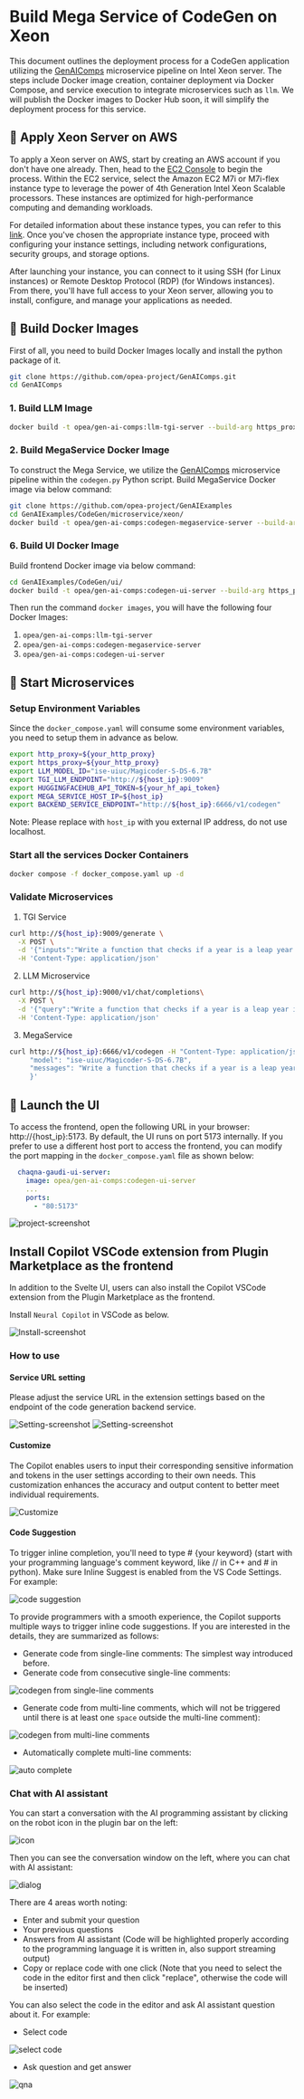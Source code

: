 # Build Mega Service of CodeGen on Xeon

This document outlines the deployment process for a CodeGen application utilizing the [GenAIComps](https://github.com/opea-project/GenAIComps.git) microservice pipeline on Intel Xeon server. The steps include Docker image creation, container deployment via Docker Compose, and service execution to integrate microservices such as `llm`. We will publish the Docker images to Docker Hub soon, it will simplify the deployment process for this service.

## 🚀 Apply Xeon Server on AWS

To apply a Xeon server on AWS, start by creating an AWS account if you don't have one already. Then, head to the [EC2 Console](https://console.aws.amazon.com/ec2/v2/home) to begin the process. Within the EC2 service, select the Amazon EC2 M7i or M7i-flex instance type to leverage the power of 4th Generation Intel Xeon Scalable processors. These instances are optimized for high-performance computing and demanding workloads.

For detailed information about these instance types, you can refer to this [link](https://aws.amazon.com/ec2/instance-types/m7i/). Once you've chosen the appropriate instance type, proceed with configuring your instance settings, including network configurations, security groups, and storage options.

After launching your instance, you can connect to it using SSH (for Linux instances) or Remote Desktop Protocol (RDP) (for Windows instances). From there, you'll have full access to your Xeon server, allowing you to install, configure, and manage your applications as needed.

## 🚀 Build Docker Images

First of all, you need to build Docker Images locally and install the python package of it.

```bash
git clone https://github.com/opea-project/GenAIComps.git
cd GenAIComps
```

### 1. Build LLM Image

```bash
docker build -t opea/gen-ai-comps:llm-tgi-server --build-arg https_proxy=$https_proxy --build-arg http_proxy=$http_proxy -f comps/llms/langchain/docker/Dockerfile .
```

### 2. Build MegaService Docker Image

To construct the Mega Service, we utilize the [GenAIComps](https://github.com/opea-project/GenAIComps.git) microservice pipeline within the `codegen.py` Python script. Build MegaService Docker image via below command:

```bash
git clone https://github.com/opea-project/GenAIExamples
cd GenAIExamples/CodeGen/microservice/xeon/
docker build -t opea/gen-ai-comps:codegen-megaservice-server --build-arg https_proxy=$https_proxy --build-arg http_proxy=$http_proxy -f docker/Dockerfile .
```

### 6. Build UI Docker Image

Build frontend Docker image via below command:

```bash
cd GenAIExamples/CodeGen/ui/
docker build -t opea/gen-ai-comps:codegen-ui-server --build-arg https_proxy=$https_proxy --build-arg http_proxy=$http_proxy -f ./docker/Dockerfile .
```

Then run the command `docker images`, you will have the following four Docker Images:

1. `opea/gen-ai-comps:llm-tgi-server`
2. `opea/gen-ai-comps:codegen-megaservice-server`
3. `opea/gen-ai-comps:codegen-ui-server`

## 🚀 Start Microservices

### Setup Environment Variables

Since the `docker_compose.yaml` will consume some environment variables, you need to setup them in advance as below.

```bash
export http_proxy=${your_http_proxy}
export https_proxy=${your_http_proxy}
export LLM_MODEL_ID="ise-uiuc/Magicoder-S-DS-6.7B"
export TGI_LLM_ENDPOINT="http://${host_ip}:9009"
export HUGGINGFACEHUB_API_TOKEN=${your_hf_api_token}
export MEGA_SERVICE_HOST_IP=${host_ip}
export BACKEND_SERVICE_ENDPOINT="http://${host_ip}:6666/v1/codegen"
```

Note: Please replace with `host_ip` with you external IP address, do not use localhost.

### Start all the services Docker Containers

```bash
docker compose -f docker_compose.yaml up -d
```

### Validate Microservices

1. TGI Service

```bash
curl http://${host_ip}:9009/generate \
  -X POST \
  -d '{"inputs":"Write a function that checks if a year is a leap year in Python.","parameters":{"max_new_tokens":128, "do_sample": true}}' \
  -H 'Content-Type: application/json'
```

2. LLM Microservice

```bash
curl http://${host_ip}:9000/v1/chat/completions\
  -X POST \
  -d '{"query":"Write a function that checks if a year is a leap year in Python.","max_new_tokens":128,"top_k":10,"top_p":0.95,"typical_p":0.95,"temperature":0.01,"repetition_penalty":1.03,"streaming":true}' \
  -H 'Content-Type: application/json'
```

3. MegaService

```bash
curl http://${host_ip}:6666/v1/codegen -H "Content-Type: application/json" -d '{
     "model": "ise-uiuc/Magicoder-S-DS-6.7B",
     "messages": "Write a function that checks if a year is a leap year in Python."
     }'
```

## 🚀 Launch the UI

To access the frontend, open the following URL in your browser: http://{host_ip}:5173. By default, the UI runs on port 5173 internally. If you prefer to use a different host port to access the frontend, you can modify the port mapping in the `docker_compose.yaml` file as shown below:

```yaml
  chaqna-gaudi-ui-server:
    image: opea/gen-ai-comps:codegen-ui-server
    ...
    ports:
      - "80:5173"
```

![project-screenshot](https://imgur.com/d1SmaRb.png)

## Install Copilot VSCode extension from Plugin Marketplace as the frontend

In addition to the Svelte UI, users can also install the Copilot VSCode extension from the Plugin Marketplace as the frontend.

Install `Neural Copilot` in VSCode as below.

![Install-screenshot](https://i.imgur.com/cnHRAdD.png)

### How to use

#### Service URL setting

Please adjust the service URL in the extension settings based on the endpoint of the code generation backend service.

![Setting-screenshot](https://i.imgur.com/4hjvKPu.png)
![Setting-screenshot](https://i.imgur.com/AQZuzqd.png)

#### Customize

The Copilot enables users to input their corresponding sensitive information and tokens in the user settings according to their own needs. This customization enhances the accuracy and output content to better meet individual requirements.

![Customize](https://i.imgur.com/PkObak9.png)

#### Code Suggestion

To trigger inline completion, you'll need to type # {your keyword} (start with your programming language's comment keyword, like // in C++ and # in python). Make sure Inline Suggest is enabled from the VS Code Settings.
For example:

![code suggestion](https://i.imgur.com/sH5UoTO.png)

To provide programmers with a smooth experience, the Copilot supports multiple ways to trigger inline code suggestions. If you are interested in the details, they are summarized as follows:

- Generate code from single-line comments: The simplest way introduced before.
- Generate code from consecutive single-line comments:

![codegen from single-line comments](https://i.imgur.com/GZsQywX.png)

- Generate code from multi-line comments, which will not be triggered until there is at least one `space` outside the multi-line comment):

![codegen from multi-line comments](https://i.imgur.com/PzhiWrG.png)

- Automatically complete multi-line comments:

![auto complete](https://i.imgur.com/cJO3PQ0.jpg)

### Chat with AI assistant

You can start a conversation with the AI programming assistant by clicking on the robot icon in the plugin bar on the left:

![icon](https://i.imgur.com/f7rzfCQ.png)

Then you can see the conversation window on the left, where you can chat with AI assistant:

![dialog](https://i.imgur.com/aiYzU60.png)

There are 4 areas worth noting:

- Enter and submit your question
- Your previous questions
- Answers from AI assistant (Code will be highlighted properly according to the programming language it is written in, also support streaming output)
- Copy or replace code with one click (Note that you need to select the code in the editor first and then click "replace", otherwise the code will be inserted)

You can also select the code in the editor and ask AI assistant question about it.
For example:

- Select code

![select code](https://i.imgur.com/grvrtY6.png)

- Ask question and get answer

![qna](https://i.imgur.com/8Kdpld7.png)
